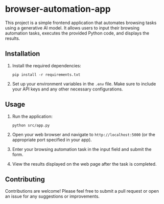 # browser-automation-app

This project is a simple frontend application that automates browsing tasks using a generative AI model. It allows users to input their browsing automation tasks, executes the provided Python code, and displays the results.

## Installation

1. Install the required dependencies:
   ```
   pip install -r requirements.txt
   ```

3. Set up your environment variables in the `.env` file. Make sure to include your API keys and any other necessary configurations.

## Usage

1. Run the application:
   ```
   python src/app.py
   ```

2. Open your web browser and navigate to `http://localhost:5000` (or the appropriate port specified in your app).

3. Enter your browsing automation task in the input field and submit the form.

4. View the results displayed on the web page after the task is completed.

## Contributing

Contributions are welcome! Please feel free to submit a pull request or open an issue for any suggestions or improvements.
